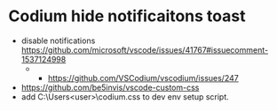 

# Codium hide notificaitons toast 
- disable notifications https://github.com/microsoft/vscode/issues/41767#issuecomment-1537124998
  - - https://github.com/VSCodium/vscodium/issues/247
- https://github.com/be5invis/vscode-custom-css
- add C:\Users\<user>\codium.css to dev env setup script. 
